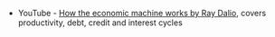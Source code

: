 * YouTube - [How the economic machine works by Ray Dalio](https://www.youtube.com/watch?v=PHe0bXAIuk0), covers productivity, debt, credit and interest cycles
